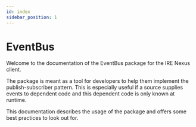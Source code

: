 ```yaml
---
id: index
sidebar_position: 1
---
```

# EventBus #

Welcome to the documentation of the EventBus package for the IRE Nexus client.

The package is meant as a tool for developers to help them implement the publish-subscriber pattern. This is especially useful if a source supplies events to dependent code and this dependent code is only known at runtime.

This documentation describes the usage of the package and offers some best practices to look out for.
